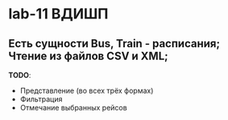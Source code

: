 # lab-11 ВДИШП

Есть сущности Bus, Train - расписания;<br>
Чтение из файлов CSV и XML;<br>
-------------------------------
**TODO**:
 - Представление (во всех трёх формах)<br>
  - Фильтрация<br>
  - Отмечание выбранных рейсов
